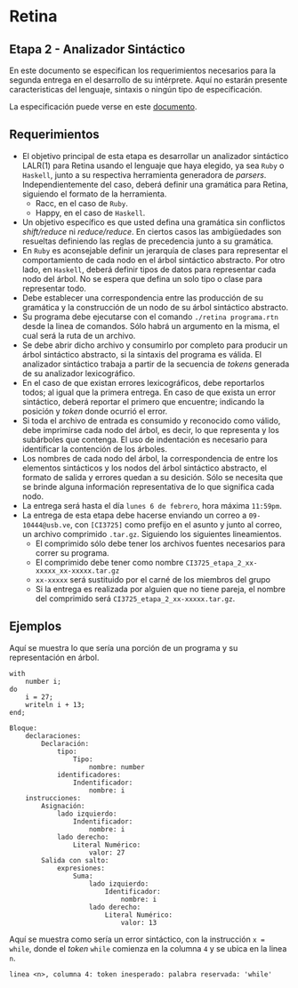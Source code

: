 # Retina

## Etapa 2 - Analizador Sintáctico

En este documento se especifican los requerimientos necesarios para la segunda entrega en el desarrollo de su intérprete. Aquí no estarán presente caracteristicas del lenguaje, sintaxis o ningún tipo de especificación.

La especificación puede verse en este [documento].

## Requerimientos

- El objetivo principal de esta etapa es desarrollar un analizador sintáctico LALR(1) para Retina usando el lenguaje que haya elegido, ya sea `Ruby` o `Haskell`, junto a su respectiva herramienta generadora de *parsers*. Independientemente del caso, deberá definir una gramática para Retina, siguiendo el formato de la herramienta.
    - Racc, en el caso de `Ruby`.
    - Happy, en el caso de `Haskell`.
- Un objetivo específico es que usted defina una gramática sin conflictos *shift/reduce* ni *reduce/reduce*. En ciertos casos las ambigüedades son resueltas definiendo las reglas de precedencia junto a su gramática.
- En `Ruby` es aconsejable definir un jerarquía de clases para representar el comportamiento de cada nodo en el árbol sintáctico abstracto. Por otro lado, en `Haskell`, deberá definir tipos de datos para representar cada nodo del árbol. No se espera que defina un solo tipo o clase para representar todo.
- Debe establecer una correspondencia entre las producción de su gramática y la construcción de un nodo de su árbol sintáctico abstracto.
- Su programa debe ejecutarse con el comando `./retina programa.rtn` desde la linea de comandos. Sólo habrá un argumento en la misma, el cual será la ruta de un archivo.
- Se debe abrir dicho archivo y consumirlo por completo para producir un árbol sintáctico abstracto, si la sintaxis del programa es válida. El analizador sintáctico trabaja a partir de la secuencia de *tokens* generada de su analizador lexicográfico.
- En el caso de que existan errores lexicográficos, debe reportarlos todos; al igual que la primera entrega. En caso de que exista un error sintáctico, deberá reportar el primero que encuentre; indicando la posición y *token* donde ocurrió el error.
- Si toda el archivo de entrada es consumido y reconocido como válido, debe imprimirse cada nodo del árbol, es decir, lo que representa y los subárboles que contenga. El uso de indentación es necesario para identificar la contención de los árboles.
- Los nombres de cada nodo del árbol, la correspondencia de entre los elementos sintácticos y los nodos del árbol sintáctico abstracto, el formato de salida y errores quedan a su desición. Sólo se necesita que se brinde alguna información representativa de lo que significa cada nodo.
- La entrega será hasta el día `lunes 6 de febrero`, hora máxima `11:59pm`.
- La entrega de esta etapa debe hacerse enviando un correo a `09-10444@usb.ve`, con `[CI3725]` como prefijo en el asunto y junto al correo, un archivo comprimido `.tar.gz`. Siguiendo los siguientes lineamientos.
    - El comprimido sólo debe tener los archivos fuentes necesarios para correr su programa.
    - El comprimido debe tener como nombre `CI3725_etapa_2_xx-xxxxx_xx-xxxxx.tar.gz`
    - `xx-xxxxx` será sustituido por el carné de los miembros del grupo
    - Si la entrega es realizada por alguien que no tiene pareja, el nombre del comprimido será `CI3725_etapa_2_xx-xxxxx.tar.gz`.

## Ejemplos

Aquí se muestra lo que sería una porción de un programa y su representación en árbol.

```
with
    number i;
do
    i = 27;
    writeln i + 13;
end;
```

```
Bloque:
    declaraciones:
        Declaración:
            tipo:
                Tipo:
                    nombre: number
            identificadores:
                Indentificador:
                    nombre: i
    instrucciones:
        Asignación:
            lado izquierdo:
                Indentificador:
                    nombre: i
            lado derecho:
                Literal Numérico:
                    valor: 27
        Salida con salto:
            expresiones:
                Suma:
                    lado izquierdo:
                        Identificador:
                            nombre: i
                    lado derecho:
                        Literal Numérico:
                            valor: 13
```

Aquí se muestra como sería un error sintáctico, con la instrucción `x = while`, donde el *token* `while` comienza en la columna `4` y se ubica en la linea `n`.

```
linea <n>, columna 4: token inesperado: palabra reservada: 'while'
```

[documento]: <https://github.com/dvdalilue/retina/blob/master/lenguaje/especificacion.md>
